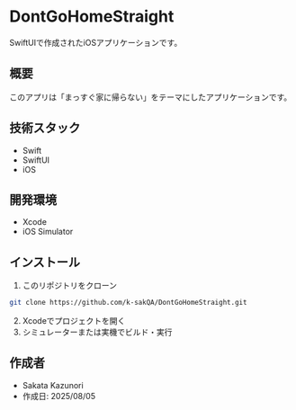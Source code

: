 # DontGoHomeStraight

SwiftUIで作成されたiOSアプリケーションです。

## 概要

このアプリは「まっすぐ家に帰らない」をテーマにしたアプリケーションです。

## 技術スタック

- Swift
- SwiftUI
- iOS

## 開発環境

- Xcode
- iOS Simulator

## インストール

1. このリポジトリをクローン
```bash
git clone https://github.com/k-sakQA/DontGoHomeStraight.git
```

2. Xcodeでプロジェクトを開く
3. シミュレーターまたは実機でビルド・実行

## 作成者

- Sakata Kazunori
- 作成日: 2025/08/05